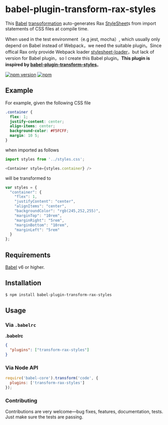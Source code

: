 # babel-plugin-transform-rax-styles



This [Babel](https://github.com/babel/babel) [transoformation](https://babeljs.io/docs/plugins/) auto-generates Rax [StyleSheet](https://facebook.github.io/react-native/docs/stylesheet.html)s from import statements of CSS files at compile time.

When used in the test environment（e.g  jest, mocha）, which usually only depend on Babel instead of Webpack，we need the suitable plugin。Since offical Rax only provide Webpack loader [stylesheet-loader](https://github.com/alibaba/rax/tree/master/packages/stylesheet-loader)，but lack of version for Babel plugin，so I create this Babel plugin。**This plugin is inspired by [babel-plugin-transform-styles](https://raw.githubusercontent.com/jmurzy/babel-plugin-transform-styles)**。


[![npm version](https://img.shields.io/npm/v/babel-plugin-transform-rax-styles.svg?style=flat-square)](https://www.npmjs.com/package/babel-plugin-transform-rax-styles)
[![npm](https://img.shields.io/npm/l/babel-plugin-transform-rax-styles.svg)](https://github.com/boycgit/babel-plugin-transform-rax-styles/blob/master/LICENSE.md)

## Example

For example, given the following CSS file

```css
.container {
  flex: 1;
  justify-content: center;
  align-items: center;
  background-color: #F5FCFF;
  margin: 10 5;
}
```

when imported as follows

```js
import styles from '../styles.css';

<Container style={styles.container} />

```

will be transformed to

```js
var styles = {
  "container": {
    "flex": 1,
    "justifyContent": "center",
    "alignItems": "center",
    "backgroundColor": "rgb(245,252,255)",
    "marginTop": "10rem",
    "marginRight": "5rem",
    "marginBottom": "10rem",
    "marginLeft": "5rem"
  }
};
```
## Requirements
[Babel](https://github.com/babel/babel) v6 or higher.

## Installation

```sh
$ npm install babel-plugin-transform-rax-styles
```

## Usage

### Via `.babelrc`

**.babelrc**

```json
{
  "plugins": ["transform-rax-styles"]
}
```

### Via Node API

```javascript
require('babel-core').transform('code', {
  plugins: ['transform-rax-styles']
});
```

### Contributing

Contributions are very welcome—bug fixes, features, documentation, tests. Just make sure the tests are passing.